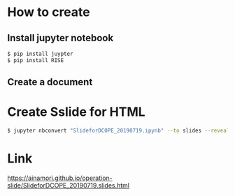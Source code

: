# How to create

## Install jupyter notebook

```bash
$ pip install juypter
$ pip install RISE
```

## Create a document

# Create Sslide for HTML

```bash
$ jupyter nbconvert "SlideforDCOPE_20190719.ipynb" --to slides --reveal-prefix "https://cdnjs.cloudflare.com/ajax/libs/reveal.js/3.8.0"
```

# Link

https://ainamori.github.io/operation-slide/SlideforDCOPE_20190719.slides.html
